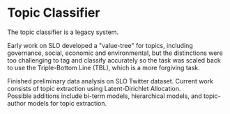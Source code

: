 # Topic Classifier

The topic classifier is a legacy system.

Early work on SLO developed a "value-tree" for topics, including
governance, social, economic and environmental, but the distinctions
were too challenging to tag and classify accurately so the task was
scaled back to use the Triple-Bottom Line (TBL), which is a more
forgiving task.

Finished preliminary data analysis on SLO Twitter dataset.
Current work consists of topic extraction using Latent-Dirichlet Allocation.  
Possible additions include bi-term models, hierarchical models, and topic-author models for topic extraction.